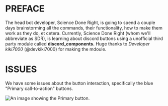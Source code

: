 # PREFACE

The head bot developer, Science Done Right, is going to spend a couple days brainstorming all the commands, their functionality, how to make them work as they do, et cetera. Currently, Science Done Right (whom we'll abbreviate as SDR), is learning about discord buttons using a unofficial third party module called **discord_components.** Huge thanks to *Developer kiki7000* (@devkiki7000) for making the mdoule.

# ISSUES

We have some issues about the button interaction, specifically the blue "Primary call-to-action" buttons.

![An image showing the Primary button.](/Screenshots/2021-08-15.png)